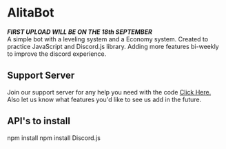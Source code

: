 # AlitaBot

***FIRST UPLOAD WILL BE ON THE 18th SEPTEMBER***\
A simple bot with a leveling system and a Economy system. Created to practice JavaScript and Discord.js library. Adding more features bi-weekly to improve the discord experience.

## Support Server
Join our support server for any help you need with the code [Click Here.](https://discord.gg/ahcFREu) 
Also let us know what features you'd like to see us add in the future. 

## API's to install
npm install
npm install Discord.js
